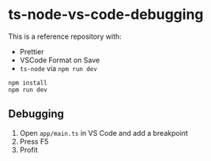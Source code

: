 # ts-node-vs-code-debugging

This is a reference repository with:

- Prettier
- VSCode Format on Save
- `ts-node` via `npm run dev`

```
npm install
npm run dev
```

## Debugging

1. Open `app/main.ts` in VS Code and add a breakpoint
2. Press F5
3. Profit
